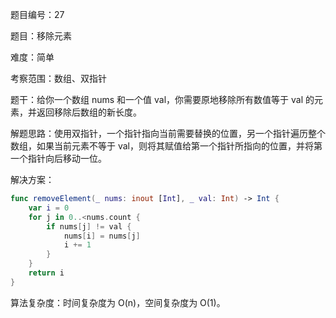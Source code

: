 题目编号：27

题目：移除元素

难度：简单

考察范围：数组、双指针

题干：给你一个数组 nums 和一个值 val，你需要原地移除所有数值等于 val 的元素，并返回移除后数组的新长度。

解题思路：使用双指针，一个指针指向当前需要替换的位置，另一个指针遍历整个数组，如果当前元素不等于 val，则将其赋值给第一个指针所指向的位置，并将第一个指针向后移动一位。

解决方案：

```swift
func removeElement(_ nums: inout [Int], _ val: Int) -> Int {
    var i = 0
    for j in 0..<nums.count {
        if nums[j] != val {
            nums[i] = nums[j]
            i += 1
        }
    }
    return i
}
```

算法复杂度：时间复杂度为 O(n)，空间复杂度为 O(1)。